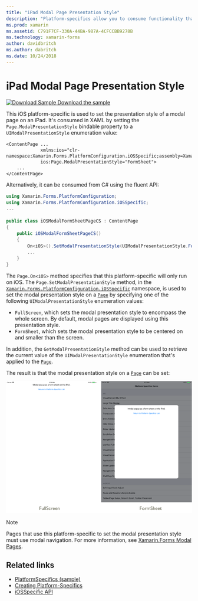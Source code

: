 ```yaml
---
title: "iPad Modal Page Presentation Style"
description: "Platform-specifics allow you to consume functionality that's only available on a specific platform, without implementing custom renderers or effects. This article explains how to consume the iOS platform-specific sets the presentation style of a modal page on an iPad."
ms.prod: xamarin
ms.assetid: C791F7CF-330A-44BA-987A-4CFCCBB9278B
ms.technology: xamarin-forms
author: davidbritch
ms.author: dabritch
ms.date: 10/24/2018
---
```


# iPad Modal Page Presentation Style

[![Download Sample](~/media/shared/download.png) Download the sample](https://developer.xamarin.com/samples/xamarin-forms/userinterface/platformspecifics/)

This iOS platform-specific is used to set the presentation style of a modal page on an iPad. It's consumed in XAML by setting the `Page.ModalPresentationStyle` bindable property to a `UIModalPresentationStyle` enumeration value:

```xaml
<ContentPage ...
             xmlns:ios="clr-namespace:Xamarin.Forms.PlatformConfiguration.iOSSpecific;assembly=Xamarin.Forms.Core"
             ios:Page.ModalPresentationStyle="FormSheet">
    ...
</ContentPage>
```

Alternatively, it can be consumed from C# using the fluent API:

```csharp
using Xamarin.Forms.PlatformConfiguration;
using Xamarin.Forms.PlatformConfiguration.iOSSpecific;
...

public class iOSModalFormSheetPageCS : ContentPage
{
    public iOSModalFormSheetPageCS()
    {
        On<iOS>().SetModalPresentationStyle(UIModalPresentationStyle.FormSheet);
        ...
    }
}
```

The `Page.On<iOS>` method specifies that this platform-specific will only run on iOS. The `Page.SetModalPresentationStyle` method, in the [`Xamarin.Forms.PlatformConfiguration.iOSSpecific`](xref:Xamarin.Forms.PlatformConfiguration.iOSSpecific) namespace, is used to set the modal presentation style on a [`Page`](xref:Xamarin.Forms.Page) by specifying one of the following `UIModalPresentationStyle` enumeration values:

- `FullScreen`, which sets the modal presentation style to encompass the whole screen. By default, modal pages are displayed using this presentation style.
- `FormSheet`, which sets the modal presentation style to be centered on and smaller than the screen.

In addition, the `GetModalPresentationStyle` method can be used to retrieve the current value of the `UIModalPresentationStyle` enumeration that's applied to the [`Page`](xref:Xamarin.Forms.Page).

The result is that the modal presentation style on a [`Page`](xref:Xamarin.Forms.Page) can be set:

[![](page-presentation-style-images/modal-presentation-style-small.png "Modal Presentation Styles on an iPad")](page-presentation-style-images/modal-presentation-style-large.png#lightbox "Modal Presentation Styles on an iPad")

> [!NOTE]
> Pages that use this platform-specific to set the modal presentation style must use modal navigation. For more information, see [Xamarin.Forms Modal Pages](~/xamarin-forms/app-fundamentals/navigation/modal.md).

## Related links

- [PlatformSpecifics (sample)](https://developer.xamarin.com/samples/xamarin-forms/userinterface/platformspecifics/)
- [Creating Platform-Specifics](~/xamarin-forms/platform/platform-specifics/index.md#creating-platform-specifics)
- [iOSSpecific API](xref:Xamarin.Forms.PlatformConfiguration.iOSSpecific)

